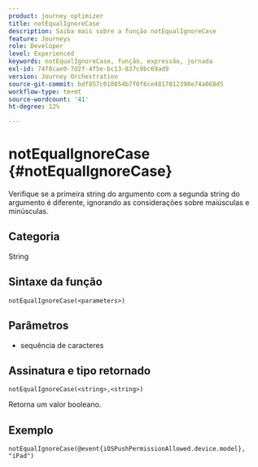 ```yaml
---
product: journey optimizer
title: notEqualIgnoreCase
description: Saiba mais sobre a função notEqualIgnoreCase
feature: Journeys
role: Developer
level: Experienced
keywords: notEqualIgnoreCase, função, expressão, jornada
exl-id: 74f8cae0-7d2f-4f5e-bc13-837c9bc69ad9
version: Journey Orchestration
source-git-commit: bdf857c010854b7f0f6ce4817012398e74a068d5
workflow-type: tm+mt
source-wordcount: '41'
ht-degree: 12%

---
```


# notEqualIgnoreCase {#notEqualIgnoreCase}

Verifique se a primeira string do argumento com a segunda string do argumento é diferente, ignorando as considerações sobre maiúsculas e minúsculas.

## Categoria

String

## Sintaxe da função

`notEqualIgnoreCase(<parameters>)`

## Parâmetros

* sequência de caracteres

## Assinatura e tipo retornado

`notEqualIgnoreCase(<string>,<string>)`

Retorna um valor booleano.

## Exemplo

`notEqualIgnoreCase(@event{iOSPushPermissionAllowed.device.model}, "iPad")`
